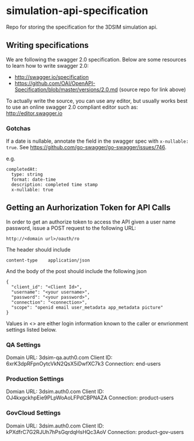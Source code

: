 # simulation-api-specification
Repo for storing the specification for the 3DSIM simulation api.

## Writing specifications
We are following the swagger 2.0 specification.  Below are some resources to learn how to write swagger 2.0:

* http://swagger.io/specification
* https://github.com/OAI/OpenAPI-Specification/blob/master/versions/2.0.md (source repo for link above)

To actually write the source, you can use any editor, but usually works best to use an online swagger 2.0 compliant editor such as:
http://editor.swagger.io

### Gotchas
If a date is nullable, annotate the field in the swagger spec with `x-nullable: true`.  See https://github.com/go-swagger/go-swagger/issues/746.

e.g.
```
completedAt:
  type: string
  format: date-time
  description: completed time stamp
  x-nullable: true
```

## Getting an Aurhorization Token for API Calls
In order to get an authorize token to access the API given a user name password, issue a POST request to the following URL:
```
http://<domain url>/oauth/ro
```

The header should include
```
content-type    application/json
```

And the body of the post should include the following json
```
{
  "client_id": "<Client Id>",
  "username": "<your username>",
  "password": "<your password>",
  "connection": "<connection>",
  "scope": "openid email user_metadata app_metadata picture"
}
```
Values in <> are either login information known to the caller or envrionment settings listed below.

### QA Settings
Domain URL: 3dsim-qa.auth0.com
Client ID: 6xrK3dpRFpnOytcVkN2QsX5iDwfXC7k3
Connection: end-users

### Production Settings
Domian URL: 3dsim.auth0.com
Client ID: OJ4kxgckhpEie9PLpWoAoLFPdCBPNAZA
Connection: product-users

### GovCloud Settings
Domain URL: 3dsim.auth0.com
Client ID: kPXdfrC7G2RJUh7hPsGqrdqHsHQc3AoV
Connection: product-gov-users
